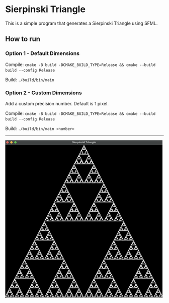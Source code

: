 # Sierpinski Triangle

This is a simple program that generates a Sierpinski Triangle using SFML.

## How to run
### Option 1 - Default Dimensions
Compile: `cmake -B build -DCMAKE_BUILD_TYPE=Release && cmake --build build --config Release`

Build: `./build/bin/main`

### Option 2 - Custom Dimensions
Add a custom precision number. Default is 1 pixel. 

Compile: `cmake -B build -DCMAKE_BUILD_TYPE=Release && cmake --build build --config Release`

Build: `./build/bin/main <number>`

<hr>

<img src="triangle.png" height="500" width="500"></img>